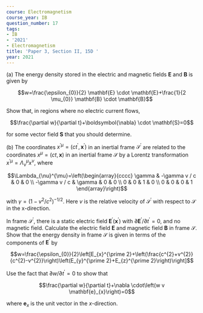 ```yaml
---
course: Electromagnetism
course_year: IB
question_number: 17
tags:
- IB
- '2021'
- Electromagnetism
title: 'Paper 3, Section II, 15D '
year: 2021
---
```




(a) The energy density stored in the electric and magnetic fields $\mathbf{E}$ and $\mathbf{B}$ is given by

$$w=\frac{\epsilon_{0}}{2} \mathbf{E} \cdot \mathbf{E}+\frac{1}{2 \mu_{0}} \mathbf{B} \cdot \mathbf{B}$$

Show that, in regions where no electric current flows,

$$\frac{\partial w}{\partial t}+\boldsymbol{\nabla} \cdot \mathbf{S}=0$$

for some vector field $\mathbf{S}$ that you should determine.

(b) The coordinates $x^{\prime \mu}=\left(c t^{\prime}, \mathbf{x}^{\prime}\right)$ in an inertial frame $\mathcal{S}^{\prime}$ are related to the coordinates $x^{\mu}=(c t, \mathbf{x})$ in an inertial frame $\mathcal{S}$ by a Lorentz transformation $x^{\prime \mu}=\Lambda_{\nu}^{\mu} x^{\nu}$, where

$$\Lambda_{\nu}^{\mu}=\left(\begin{array}{cccc}
\gamma & -\gamma v / c & 0 & 0 \\
-\gamma v / c & \gamma & 0 & 0 \\
0 & 0 & 1 & 0 \\
0 & 0 & 0 & 1
\end{array}\right)$$

with $\gamma=\left(1-v^{2} / c^{2}\right)^{-1 / 2}$. Here $v$ is the relative velocity of $\mathcal{S}^{\prime}$ with respect to $\mathcal{S}$ in the x-direction.

In frame $\mathcal{S}^{\prime}$, there is a static electric field $\mathbf{E}^{\prime}\left(\mathbf{x}^{\prime}\right)$ with $\partial \mathbf{E}^{\prime} / \partial t^{\prime}=0$, and no magnetic field. Calculate the electric field $\mathbf{E}$ and magnetic field $\mathbf{B}$ in frame $\mathcal{S}$. Show that the energy density in frame $\mathcal{S}$ is given in terms of the components of $\mathbf{E}^{\prime}$ by

$$w=\frac{\epsilon_{0}}{2}\left[E_{x}^{\prime 2}+\left(\frac{c^{2}+v^{2}}{c^{2}-v^{2}}\right)\left(E_{y}^{\prime 2}+E_{z}^{\prime 2}\right)\right]$$

Use the fact that $\partial w / \partial t^{\prime}=0$ to show that

$$\frac{\partial w}{\partial t}+\nabla \cdot\left(w v \mathbf{e}_{x}\right)=0$$

where $\mathbf{e}_{x}$ is the unit vector in the $x$-direction.